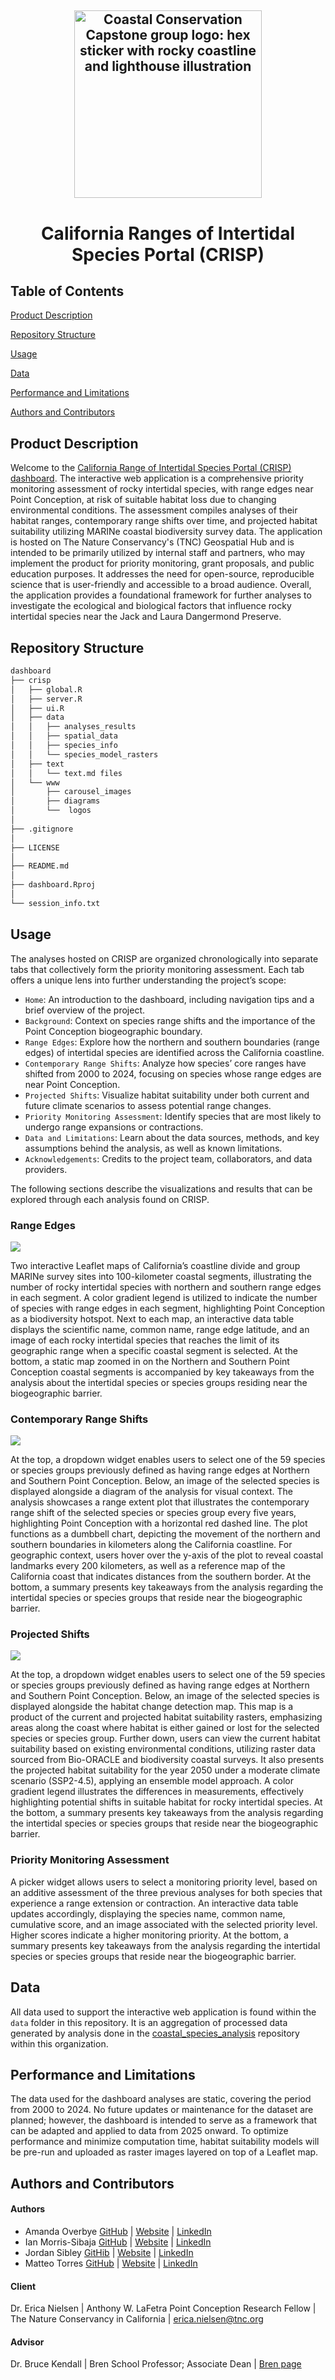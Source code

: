 <h2 align="center"> 
  
<img src="https://github.com/coastalconservation/.github/blob/main/photos/cc-hexlogo-lowquality.png?raw=true" alt="Coastal Conservation Capstone group logo: hex sticker with rocky coastline and lighthouse illustration" width="300">

<h1 align="center">

California Ranges of Intertidal Species Portal (CRISP)

## Table of Contents 
[Product Description](#product-description)

[Repository Structure](#repository-structure)

[Usage](#usage)

[Data](#data)

[Performance and Limitations](#performance-and-limitations) 

[Authors and Contributors](#authors-and-contributors) 




## Product Description
Welcome to the [California Range of Intertidal Species Portal (CRISP) dashboard](https://tnc-dangermond.shinyapps.io/crisp/). The interactive web application is a comprehensive priority monitoring assessment of rocky intertidal species, with range edges near Point Conception, at risk of suitable habitat loss due to changing environmental conditions. The assessment compiles analyses of their habitat ranges, contemporary range shifts over time, and projected habitat suitability utilizing MARINe coastal biodiversity survey data. The application is hosted on The Nature Conservancy's (TNC) Geospatial Hub and is intended to be primarily utilized by internal staff and partners, who may implement the product for priority monitoring, grant proposals, and public education purposes. It addresses the need for open-source, reproducible science that is user-friendly and accessible to a broad audience. Overall, the application provides a foundational framework for further analyses to investigate the ecological and biological factors that influence rocky intertidal species near the  Jack and Laura Dangermond Preserve.

## Repository Structure
```bash
dashboard
├── crisp
│   ├── global.R
│   ├── server.R
│   ├── ui.R
│   ├── data
│   │   ├── analyses_results
│   │   ├── spatial_data
│   │   ├── species_info
│   │   └── species_model_rasters
│   ├── text
│   │   └── text.md files
│   └── www
│       ├── carousel_images
│       ├── diagrams
│       └──  logos
│
├── .gitignore
│
├── LICENSE
│
├── README.md
│
├── dashboard.Rproj
│
└── session_info.txt

```

## Usage

The analyses hosted on CRISP are organized chronologically into separate tabs that collectively form the priority monitoring assessment. Each tab offers a unique lens into further understanding the project’s scope:

- `Home`: An introduction to the dashboard, including navigation tips and a brief overview of the project.
- `Background`: Context on species range shifts and the importance of the Point Conception biogeographic boundary.
- `Range Edges`: Explore how the northern and southern boundaries (range edges) of intertidal species are identified across the California coastline.
- `Contemporary Range Shifts`: Analyze how species’ core ranges have shifted from 2000 to 2024, focusing on species whose range edges are near Point Conception.
- `Projected Shifts`: Visualize habitat suitability under both current and future climate scenarios to assess potential range changes.
- `Priority Monitoring Assessment`: Identify species that are most likely to undergo range expansions or contractions.
- `Data and Limitations`: Learn about the data sources, methods, and key assumptions behind the analysis, as well as known limitations.
- `Acknowledgements`: Credits to the project team, collaborators, and data providers.

The following sections describe the visualizations and results that can be explored through each analysis found on CRISP.

### Range Edges

![](https://github.com/coastalconservation/.github/blob/main/photos/dashboard1.png)

Two interactive Leaflet maps of California’s coastline divide and group MARINe survey sites into 100-kilometer coastal segments, illustrating the number of rocky intertidal species with northern and southern range edges in each segment. A color gradient legend is utilized to indicate the number of species with range edges in each segment, highlighting Point Conception as a biodiversity hotspot. Next to each map, an interactive data table displays the scientific name, common name, range edge latitude, and an image of each rocky intertidal species that reaches the limit of its geographic range when a specific coastal segment is selected. At the bottom, a static map zoomed in on the Northern and Southern Point Conception coastal segments is accompanied by key takeaways from the analysis about the intertidal species or species groups residing near the biogeographic barrier.

### Contemporary Range Shifts

![](https://github.com/coastalconservation/.github/blob/main/photos/dashboard2.png)

At the top, a dropdown widget enables users to select one of the 59 species or species groups previously defined as having range edges at Northern and Southern Point Conception. Below, an image of the selected species is displayed alongside a diagram of the analysis for visual context. The analysis showcases a range extent plot that illustrates the contemporary range shift of the selected species or species group every five years, highlighting Point Conception with a horizontal red dashed line. The plot functions as a dumbbell chart, depicting the movement of the northern and southern boundaries in kilometers along the California coastline. For geographic context, users hover over the y-axis of the plot to reveal coastal landmarks every 200 kilometers, as well as a reference map of the California coast that indicates distances from the southern border. At the bottom, a summary presents key takeaways from the analysis regarding the intertidal species or species groups that reside near the biogeographic barrier.

### Projected Shifts 

![](https://github.com/coastalconservation/.github/blob/main/photos/dashboard3.png)

At the top, a dropdown widget enables users to select one of the 59 species or species groups previously defined as having range edges at Northern and Southern Point Conception. Below, an image of the selected species is displayed alongside the habitat change detection map. This map is a product of the current and projected habitat suitability rasters, emphasizing areas along the coast where habitat is either gained or lost for the selected species or species group. Further down, users can view the current habitat suitability based on existing environmental conditions, utilizing raster data sourced from Bio-ORACLE and biodiversity coastal surveys. It also presents the projected habitat suitability for the year 2050 under a moderate climate scenario (SSP2-4.5), applying an ensemble model approach. A color gradient legend illustrates the differences in measurements, effectively highlighting potential shifts in suitable habitat for rocky intertidal species.  At the bottom, a summary presents key takeaways from the analysis regarding the intertidal species or species groups that reside near the biogeographic barrier.

### Priority Monitoring Assessment

A picker widget allows users to select a monitoring priority level, based on an additive assessment of the three previous analyses for both species that experience a range extension or contraction. An interactive data table updates accordingly, displaying the species name, common name, cumulative score, and an image associated with the selected priority level. Higher scores indicate a higher monitoring priority. At the bottom, a summary presents key takeaways from the analysis regarding the intertidal species or species groups that reside near the biogeographic barrier.

## Data 

All data used to support the interactive web application is found within the `data` folder in this repository. It is an aggregation of processed data generated by analysis done in the [coastal_species_analysis](https://github.com/coastalconservation/coastal_species_analysis) repository within this organization. 


## Performance and Limitations

The data used for the dashboard analyses are static, covering the period from 2000 to 2024. No future updates or maintenance for the dataset are planned; however, the dashboard is intended to serve as a framework that can be adapted and applied to data from 2025 onward. To optimize performance and minimize computation time, habitat suitability models will be pre-run and uploaded as raster images layered on top of a Leaflet map.

## Authors and Contributors 

#### Authors 

- Amanda Overbye  [GitHub](https://github.com/Aoverbye) | [Website](https://aoverbye.github.io/) | [LinkedIn](https://www.linkedin.com/in/amanda-overbye-3a6364161/) 
- Ian Morris-Sibaja  [GitHub](https://github.com/imsibaja) | [Website](https://imsibaja.github.io/) | [LinkedIn](https://www.linkedin.com/in/imsibaja/) 
- Jordan Sibley  [GitHib](https://github.com/jordancsibley) | [Website](https://jordancsibley.github.io/) | [LinkedIn](https://www.linkedin.com/in/jordancsibley/)  
- Matteo Torres  [GitHub](https://github.com/matteo-torres) | [Website](https://matteo-torres.github.io/) | [LinkedIn](https://www.linkedin.com/in/matteo-torres-876a62234/)

#### Client 

Dr. Erica Nielsen  | Anthony W. LaFetra Point Conception Research Fellow | The Nature Conservancy in California | erica.nielsen@tnc.org

#### Advisor 

Dr. Bruce Kendall | Bren School Professor; Associate Dean | [Bren page](https://bren.ucsb.edu/people/bruce-kendall)
